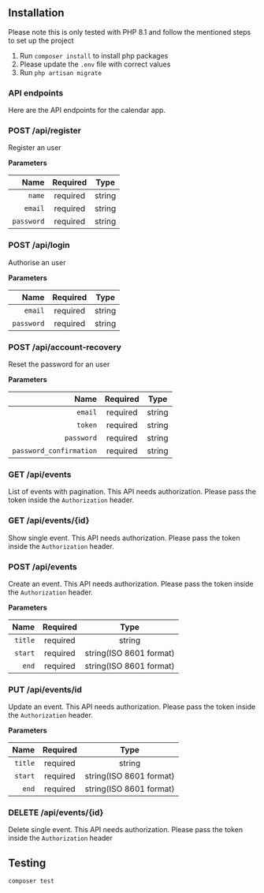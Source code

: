 ## Installation

Please note this is only tested with PHP 8.1 and follow the mentioned steps to set up the project

1. Run `composer install` to install php packages
2. Please update the `.env` file with correct values
3. Run `php artisan migrate`

### API endpoints
Here are the API endpoints for the calendar app.

### POST /api/register
Register an user

**Parameters**

|       Name | Required |  Type   |
|-----------:|:--------:|:-------:|
|     `name` | required | string  |
|    `email` | required | string  |
| `password` | required | string  |

### POST /api/login
Authorise an user

**Parameters**

|       Name | Required |  Type   |
|-----------:|:--------:|:-------:|
|    `email` | required | string  |
| `password` | required | string  |

### POST /api/account-recovery
Reset the password for an user

**Parameters**

|                    Name | Required |  Type   |
|------------------------:|:--------:|:-------:|
|                 `email` | required | string  |
|                 `token` | required | string  |
|              `password` | required | string  |
| `password_confirmation` | required | string  |

### GET /api/events
List of events with pagination. This API needs authorization. Please pass the token inside the `Authorization` header.

### GET /api/events/{id}
Show single event. This API needs authorization. Please pass the token inside the `Authorization` header.

### POST /api/events
Create an event. This API needs authorization. Please pass the token inside the `Authorization` header.

**Parameters**

|                    Name | Required |                  Type                   |
|------------------------:|:--------:|:---------------------------------------:|
|                 `title` | required |                 string                  |
|                 `start` | required |         string(ISO 8601 format)         |
|                   `end` | required |         string(ISO 8601 format)         |

### PUT /api/events/id
Update an event. This API needs authorization. Please pass the token inside the `Authorization` header.

**Parameters**

|                    Name | Required |                  Type                   |
|------------------------:|:--------:|:---------------------------------------:|
|                 `title` | required |                 string                  |
|                 `start` | required |         string(ISO 8601 format)         |
|                   `end` | required |         string(ISO 8601 format)         |

### DELETE /api/events/{id}
Delete single event. This API needs authorization. Please pass the token inside the `Authorization` header


## Testing

```bash
composer test
```
